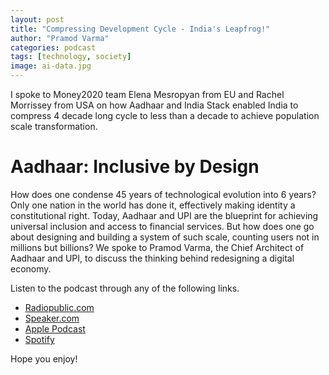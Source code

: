 ```yaml
---
layout: post
title: "Compressing Development Cycle - India's Leapfrog!"
author: "Pramod Varma"
categories: podcast
tags: [technology, society]
image: ai-data.jpg
---
```


I spoke to Money2020 team Elena Mesropyan from EU and Rachel Morrissey from USA on how Aadhaar and India Stack enabled India to compress 4 decade long cycle to less than a decade to achieve population scale transformation. 

# Aadhaar: Inclusive by Design

How does one condense 45 years of technological evolution into 6 years? Only one nation in the world has done it, effectively making identity a constitutional right. Today, Aadhaar and UPI are the blueprint for achieving universal inclusion and access to financial services. But how does one go about designing and building a system of such scale, counting users not in millions but billions? We spoke to Pramod Varma, the Chief Architect of Aadhaar and UPI, to discuss the thinking behind redesigning a digital economy.

Listen to the podcast through any of the following links.
- [Radiopublic.com](https://radiopublic.com/the-moneypot-WlVRyJ)
- [Speaker.com](https://www.spreaker.com/show/the-moneypot)
- [Apple Podcast](https://podcasts.apple.com/us/podcast/the-moneypot/id1475500357)
- [Spotify](https://open.spotify.com/show/57KYwfMgZsVBIaxHcOCzeb)

Hope you enjoy!